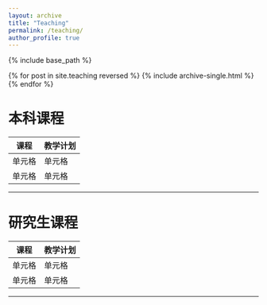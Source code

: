 ```yaml
---
layout: archive
title: "Teaching"
permalink: /teaching/
author_profile: true
---
```


{% include base_path %}

{% for post in site.teaching reversed %}
  {% include archive-single.html %}
{% endfor %}


# 本科课程

| 课程   | 教学计划  |
|  ----  | ----  |
| 单元格  | 单元格 |
| 单元格  | 单元格 |

---



# 研究生课程

|  课程   | 教学计划  |
|  ----  | ----  |
| 单元格  | 单元格 |
| 单元格  | 单元格 |

---

